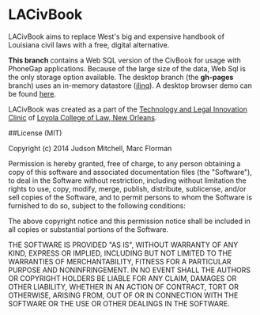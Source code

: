 LACivBook
===============

LACivBook aims to replace West's big and expensive handbook of Louisiana 
civil laws with a free, digital alternative.

**This branch** contains a Web SQL version of the CivBook for usage with PhoneGap applications.  Because of the
large size  of the data, Web Sql is the only storage option available.  The desktop branch (the **gh-pages** branch)  uses
an in-memory datastore ([jlinq](http://hugoware.net/Projects/jlinq)).  A desktop browser demo can be found [here](http://judsonmitchell.github.io/LACrimBook/).

LACivBook was created as a part of the [Technology and Legal Innovation Clinic](http://loyolalawtech.org) of [Loyola College of Law, New Orleans](http://law.loyno.edu).

##License (MIT)

Copyright (c) 2014 Judson Mitchell, Marc Florman

Permission is hereby granted, free of charge, to any person obtaining a copy of this software and associated documentation files (the "Software"), to deal in the Software without restriction, including without limitation the rights to use, copy, modify, merge, publish, distribute, sublicense, and/or sell copies of the Software, and to permit persons to whom the Software is furnished to do so, subject to the following conditions:

The above copyright notice and this permission notice shall be included in all copies or substantial portions of the Software.

THE SOFTWARE IS PROVIDED "AS IS", WITHOUT WARRANTY OF ANY KIND, EXPRESS OR IMPLIED, INCLUDING BUT NOT LIMITED TO THE WARRANTIES OF MERCHANTABILITY, FITNESS FOR A PARTICULAR PURPOSE AND NONINFRINGEMENT. IN NO EVENT SHALL THE AUTHORS OR COPYRIGHT HOLDERS BE LIABLE FOR ANY CLAIM, DAMAGES OR OTHER LIABILITY, WHETHER IN AN ACTION OF CONTRACT, TORT OR OTHERWISE, ARISING FROM, OUT OF OR IN CONNECTION WITH THE SOFTWARE OR THE USE OR OTHER DEALINGS IN THE SOFTWARE.
